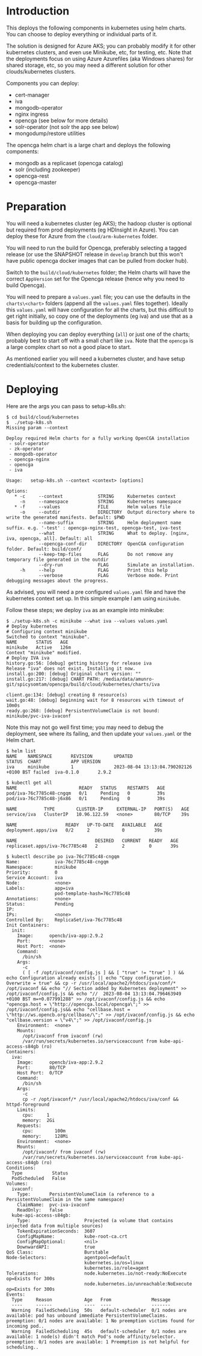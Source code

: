 # Introduction

This deploys the following components in kubernetes using helm charts. You can choose to deploy everything or individual parts of it. 

The solution is designed for Azure AKS; you can probably modify it for other kubernetes clusters, and even use Minikube, etc, for testing, etc. Note that the deployments focus on using Azure Azurefiles (aka Windows shares) for shared storage, etc, so you may need a different solution for other clouds/kubernetes clusters.

Components you can deploy:
* cert-manager
* iva
* mongodb-operator
* nginx ingress
* opencga (see below for more details)
* solr-operator (not solr the app see below)
* mongodump/restore utilities

The opencga helm chart is a large chart and deploys the following components:
* mongodb as a replicaset (opencga catalog)
* solr (including zookeeper)
* opencga-rest
* opencga-master

# Preparation

You will need a kubernetes cluster (eg AKS); the hadoop cluster is optional but required from prod deployments (eg HDInsight in Azure). You can deploy these for Azure from the `cloud/arm-kubernetes` folder.

You will need to run the build for Opencga, preferably selecting a tagged release (or use the SNAPSHOT release in `develop` branch but this won't have public opencga docker images that can be pulled from docker hub).

Switch to the `build/cloud/kubernetes` folder; the Helm charts will have the correct `AppVersion` set for the Opencga release (hence why you need to build Opencga).

You will need to prepare a `values.yaml` file; you can use the defaults in the `charts\<chart>` folders (append all the `values.yaml` files together). Ideally this `values.yaml` will have configuration for all the charts, but this difficult to get right initially, so copy one of the deployments (eg iva) and use that as a basis for building up the configuration.

When deploying you can deploy everything (`all`) or just one of the charts; probably best to start off with a small chart like `iva`. Note that the `opencga` is a large complex chart so not a good place to start.

As mentioned earlier you will need a kubernetes cluster, and have setup credentials/context to the kubernetes cluster.

# Deploying

Here are the args you can pass to setup-k8s.sh:
```
$ cd build/cloud/kubernetes
$  ./setup-k8s.sh 
Missing param --context

Deploy required Helm charts for a fully working OpenCGA installation
 - solr-operator
 - zk-operator
 - mongodb-operator
 - opencga-nginx
 - opencga
 - iva

Usage:   setup-k8s.sh --context <context> [options]

Options:
   * -c     --context             STRING     Kubernetes context
     -n     --namespace           STRING     Kubernetes namespace
   * -f     --values              FILE       Helm values file
     -o     --outdir              DIRECTORY  Output directory where to write the generated manifests. Default: $PWD
            --name-suffix         STRING     Helm deployment name suffix. e.g. '-test' : opencga-nginx-test, opencga-test, iva-test
            --what                STRING     What to deploy. [nginx, iva, opencga, all]. Default: all
            --opencga-conf-dir    DIRECTORY  OpenCGA configuration folder. Default: build/conf/ 
            --keep-tmp-files      FLAG       Do not remove any temporary file generated in the outdir
            --dry-run             FLAG       Simulate an installation.
     -h     --help                FLAG       Print this help
            --verbose             FLAG       Verbose mode. Print debugging messages about the progress.

```
As advised, you will need a pre configured `values.yaml` file and have the kubernetes context set up. In this simple example I am using `minikube`.

Follow these steps; we deploy `iva` as an example into minikube:
```
$ ./setup-k8s.sh -c minikube --what iva --values values.yaml 
# Deploy kubernetes
# Configuring context minikube
Switched to context "minikube".
NAME       STATUS   AGE
minikube   Active   126m
Context "minikube" modified.
# Deploy IVA iva
history.go:56: [debug] getting history for release iva
Release "iva" does not exist. Installing it now.
install.go:200: [debug] Original chart version: ""
install.go:217: [debug] CHART PATH: /media/data/amunro-git/spicysomtam/opencga/build/cloud/kubernetes/charts/iva

client.go:134: [debug] creating 8 resource(s)
wait.go:48: [debug] beginning wait for 8 resources with timeout of 10m0s
ready.go:268: [debug] PersistentVolumeClaim is not bound: minikube/pvc-iva-ivaconf
```

Note this may not go well first time; you may need to debug the deployment, see where its failing, and then update your `values.yaml` or the Helm chart.

```
$ helm list
NAME    NAMESPACE       REVISION        UPDATED                                 STATUS  CHART           APP VERSION
iva     minikube        1               2023-08-04 13:13:04.790202126 +0100 BST failed  iva-0.1.0       2.9.2      

$ kubectl get all
NAME                       READY   STATUS    RESTARTS   AGE
pod/iva-76c7785c48-cngqm   0/1     Pending   0          39s
pod/iva-76c7785c48-j6x86   0/1     Pending   0          39s

NAME          TYPE        CLUSTER-IP     EXTERNAL-IP   PORT(S)   AGE
service/iva   ClusterIP   10.96.122.59   <none>        80/TCP    39s

NAME                  READY   UP-TO-DATE   AVAILABLE   AGE
deployment.apps/iva   0/2     2            0           39s

NAME                             DESIRED   CURRENT   READY   AGE
replicaset.apps/iva-76c7785c48   2         2         0       39s

$ kubectl describe po iva-76c7785c48-cngqm
Name:             iva-76c7785c48-cngqm
Namespace:        minikube
Priority:         0
Service Account:  iva
Node:             <none>
Labels:           app=iva
                  pod-template-hash=76c7785c48
Annotations:      <none>
Status:           Pending
IP:               
IPs:              <none>
Controlled By:    ReplicaSet/iva-76c7785c48
Init Containers:
  init:
    Image:      opencb/iva-app:2.9.2
    Port:       <none>
    Host Port:  <none>
    Command:
      /bin/sh
    Args:
      -c
      ( [ -f /opt/ivaconf/config.js ] && [ "true" != "true" ] ) && echo Configuration already exists || echo "Copy configuration. Overwrite = true" && cp -r /usr/local/apache2/htdocs/iva/conf/* /opt/ivaconf && echo "// Section added by Kubernetes deployment" >> /opt/ivaconf/config.js && echo "//  2023-08-04 13:13:04.796463949 +0100 BST m=+0.077991288" >> /opt/ivaconf/config.js && echo "opencga.host = \"http://opencga.local/opencga\";" >> /opt/ivaconf/config.js&& echo "cellbase.host = \"http://ws.opencb.org/cellbase/\";" >> /opt/ivaconf/config.js && echo "cellbase.version = \"v4\";" >> /opt/ivaconf/config.js
    Environment:  <none>
    Mounts:
      /opt/ivaconf from ivaconf (rw)
      /var/run/secrets/kubernetes.io/serviceaccount from kube-api-access-s84gb (ro)
Containers:
  iva:
    Image:      opencb/iva-app:2.9.2
    Port:       80/TCP
    Host Port:  0/TCP
    Command:
      /bin/sh
    Args:
      -c
      cp -r /opt/ivaconf/* /usr/local/apache2/htdocs/iva/conf && httpd-foreground
    Limits:
      cpu:     1
      memory:  2Gi
    Requests:
      cpu:        100m
      memory:     128Mi
    Environment:  <none>
    Mounts:
      /opt/ivaconf/ from ivaconf (rw)
      /var/run/secrets/kubernetes.io/serviceaccount from kube-api-access-s84gb (ro)
Conditions:
  Type           Status
  PodScheduled   False 
Volumes:
  ivaconf:
    Type:       PersistentVolumeClaim (a reference to a PersistentVolumeClaim in the same namespace)
    ClaimName:  pvc-iva-ivaconf
    ReadOnly:   false
  kube-api-access-s84gb:
    Type:                    Projected (a volume that contains injected data from multiple sources)
    TokenExpirationSeconds:  3607
    ConfigMapName:           kube-root-ca.crt
    ConfigMapOptional:       <nil>
    DownwardAPI:             true
QoS Class:                   Burstable
Node-Selectors:              agentpool=default
                             kubernetes.io/os=linux
                             kubernetes.io/role=agent
Tolerations:                 node.kubernetes.io/not-ready:NoExecute op=Exists for 300s
                             node.kubernetes.io/unreachable:NoExecute op=Exists for 300s
Events:
  Type     Reason            Age   From               Message
  ----     ------            ----  ----               -------
  Warning  FailedScheduling  50s   default-scheduler  0/1 nodes are available: pod has unbound immediate PersistentVolumeClaims. preemption: 0/1 nodes are available: 1 No preemption victims found for incoming pod..
  Warning  FailedScheduling  45s   default-scheduler  0/1 nodes are available: 1 node(s) didn't match Pod's node affinity/selector. preemption: 0/1 nodes are available: 1 Preemption is not helpful for scheduling..
```
